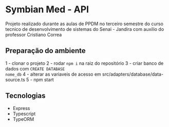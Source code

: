 # Symbian Med - API

Projeto realizado durante as aulas de PPDM no terceiro semestre do curso 
tecnico de desenvolvimento de sistemas do Senai - Jandira com auxilio do professor Cristiano Correa

## Preparação do ambiente
1 - clonar o projeto
2 - rodar <code>npm i</code> na raiz do repositório
3 - criar banco de dados com <code>CREATE DATABASE nome_db</code>
4 - alterar as variaveis de acesso em src/adapters/database/data-source.ts
5 - npm start
## Tecnologias
- Express
- Typescript
- TypeORM